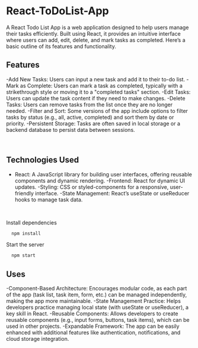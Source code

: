 # React-ToDoList-App

A React Todo List App is a web application designed to help users manage their tasks efficiently. Built using React, it provides an intuitive interface where users can add, edit, delete, and mark tasks as completed. Here’s a basic outline of its features and functionality.


## Features

-Add New Tasks: Users can input a new task and add it to their to-do list.
-Mark as Complete: Users can mark a task as completed, typically with a strikethrough style or moving it to a "completed tasks" section.
-Edit Tasks: Users can update the task content if they need to make changes.
-Delete Tasks: Users can remove tasks from the list once they are no longer needed.
-Filter and Sort: Some versions of the app include options to filter tasks by status (e.g., all, active, completed) and sort them by date or priority.
-Persistent Storage: Tasks are often saved in local storage or a backend database to persist data between sessions.



<br />

## Technologies Used

- React: A JavaScript library for building user interfaces, offering reusable components and dynamic rendering.
-Frontend: React for dynamic UI updates.
-Styling: CSS or styled-components for a responsive, user-friendly interface.
-State Management: React’s useState or useReducer hooks to manage task data.


<br />


Install dependencies

```bash
  npm install
```

Start the server

```bash
  npm start
```

## Uses

-Component-Based Architecture: Encourages modular code, as each part of the app (task list, task item, form, etc.) can be managed independently, making the app more maintainable.
-State Management Practice: Helps developers practice managing local state (with useState or useReducer), a key skill in React.
-Reusable Components: Allows developers to create reusable components (e.g., input forms, buttons, task items), which can be used in other projects.
-Expandable Framework: The app can be easily enhanced with additional features like authentication, notifications, and cloud storage integration.





